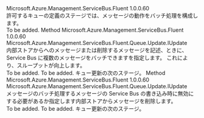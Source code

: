 <Type Name="IWithMessageBatching" FullName="Microsoft.Azure.Management.ServiceBus.Fluent.Queue.Update.IWithMessageBatching">
  <TypeSignature Language="C#" Value="public interface IWithMessageBatching" />
  <TypeSignature Language="ILAsm" Value=".class public interface auto ansi abstract IWithMessageBatching" />
  <TypeSignature Language="DocId" Value="T:Microsoft.Azure.Management.ServiceBus.Fluent.Queue.Update.IWithMessageBatching" />
  <TypeSignature Language="VB.NET" Value="Public Interface IWithMessageBatching" />
  <TypeSignature Language="F#" Value="type IWithMessageBatching = interface" />
  <AssemblyInfo>
    <AssemblyName>Microsoft.Azure.Management.ServiceBus.Fluent</AssemblyName>
    <AssemblyVersion>1.0.0.60</AssemblyVersion>
  </AssemblyInfo>
  <Interfaces />
  <Docs>
    <summary>
            許可するキューの定義のステージでは、メッセージの動作をバッチ処理を構成します。
            </summary>
    <remarks>To be added.</remarks>
  </Docs>
  <Members>
    <Member MemberName="WithMessageBatching">
      <MemberSignature Language="C#" Value="public Microsoft.Azure.Management.ServiceBus.Fluent.Queue.Update.IUpdate WithMessageBatching ();" />
      <MemberSignature Language="ILAsm" Value=".method public hidebysig newslot virtual instance class Microsoft.Azure.Management.ServiceBus.Fluent.Queue.Update.IUpdate WithMessageBatching() cil managed" />
      <MemberSignature Language="DocId" Value="M:Microsoft.Azure.Management.ServiceBus.Fluent.Queue.Update.IWithMessageBatching.WithMessageBatching" />
      <MemberSignature Language="VB.NET" Value="Public Function WithMessageBatching () As IUpdate" />
      <MemberSignature Language="F#" Value="abstract member WithMessageBatching : unit -&gt; Microsoft.Azure.Management.ServiceBus.Fluent.Queue.Update.IUpdate" Usage="iWithMessageBatching.WithMessageBatching " />
      <MemberType>Method</MemberType>
      <AssemblyInfo>
        <AssemblyName>Microsoft.Azure.Management.ServiceBus.Fluent</AssemblyName>
        <AssemblyVersion>1.0.0.60</AssemblyVersion>
      </AssemblyInfo>
      <ReturnValue>
        <ReturnType>Microsoft.Azure.Management.ServiceBus.Fluent.Queue.Update.IUpdate</ReturnType>
      </ReturnValue>
      <Parameters />
      <Docs>
        <summary>
            内部ストアからへのメッセージまたは削除するメッセージを記述、ときに、Service Bus に複数のメッセージをバッチできますを指定します。 これにより、スループットが向上します。
            </summary>
        <returns>To be added.</returns>
        <remarks>To be added.</remarks>
        <return>キュー更新の次のステージ。</return>
      </Docs>
    </Member>
    <Member MemberName="WithoutMessageBatching">
      <MemberSignature Language="C#" Value="public Microsoft.Azure.Management.ServiceBus.Fluent.Queue.Update.IUpdate WithoutMessageBatching ();" />
      <MemberSignature Language="ILAsm" Value=".method public hidebysig newslot virtual instance class Microsoft.Azure.Management.ServiceBus.Fluent.Queue.Update.IUpdate WithoutMessageBatching() cil managed" />
      <MemberSignature Language="DocId" Value="M:Microsoft.Azure.Management.ServiceBus.Fluent.Queue.Update.IWithMessageBatching.WithoutMessageBatching" />
      <MemberSignature Language="VB.NET" Value="Public Function WithoutMessageBatching () As IUpdate" />
      <MemberSignature Language="F#" Value="abstract member WithoutMessageBatching : unit -&gt; Microsoft.Azure.Management.ServiceBus.Fluent.Queue.Update.IUpdate" Usage="iWithMessageBatching.WithoutMessageBatching " />
      <MemberType>Method</MemberType>
      <AssemblyInfo>
        <AssemblyName>Microsoft.Azure.Management.ServiceBus.Fluent</AssemblyName>
        <AssemblyVersion>1.0.0.60</AssemblyVersion>
      </AssemblyInfo>
      <ReturnValue>
        <ReturnType>Microsoft.Azure.Management.ServiceBus.Fluent.Queue.Update.IUpdate</ReturnType>
      </ReturnValue>
      <Parameters />
      <Docs>
        <summary>
            メッセージのバッチ処理するメッセージの Service Bus の書き込み時に無効にする必要があるか指定します内部ストアからメッセージを削除します。
            </summary>
        <returns>To be added.</returns>
        <remarks>To be added.</remarks>
        <return>キュー更新の次のステージ。</return>
      </Docs>
    </Member>
  </Members>
</Type>